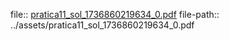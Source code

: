file:: [pratica11_sol_1736860219634_0.pdf](../assets/pratica11_sol_1736860219634_0.pdf)
file-path:: ../assets/pratica11_sol_1736860219634_0.pdf
